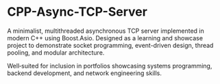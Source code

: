 # CPP-Async-TCP-Server
A minimalist, multithreaded asynchronous TCP server implemented in modern C++ using Boost.Asio. Designed as a learning and showcase project to demonstrate
socket programming, event-driven design, thread pooling, and modular architecture.

Well‑suited for inclusion in portfolios showcasing systems programming, backend development, and network engineering skills.
